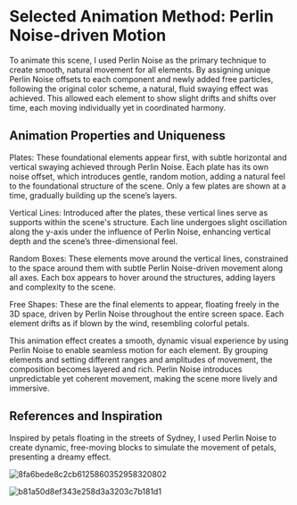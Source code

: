 # Selected Animation Method: Perlin Noise-driven Motion



To animate this scene, I used Perlin Noise as the primary technique to create smooth, natural movement for all elements. By assigning unique Perlin Noise offsets to each component and newly added free particles, following the original color scheme, a natural, fluid swaying effect was achieved. This allowed each element to show slight drifts and shifts over time, each moving individually yet in coordinated harmony.

## Animation Properties and Uniqueness   

Plates: These foundational elements appear first, with subtle horizontal and vertical swaying achieved through Perlin Noise. Each plate has its own noise offset, which introduces gentle, random motion, adding a natural feel to the foundational structure of the scene. Only a few plates are shown at a time, gradually building up the scene’s layers.

Vertical Lines: Introduced after the plates, these vertical lines serve as supports within the scene's structure. Each line undergoes slight oscillation along the y-axis under the influence of Perlin Noise, enhancing vertical depth and the scene’s three-dimensional feel.

Random Boxes: These elements move around the vertical lines, constrained to the space around them with subtle Perlin Noise-driven movement along all axes. Each box appears to hover around the structures, adding layers and complexity to the scene.

Free Shapes: These are the final elements to appear, floating freely in the 3D space, driven by Perlin Noise throughout the entire screen space. Each element drifts as if blown by the wind, resembling colorful petals.

This animation effect creates a smooth, dynamic visual experience by using Perlin Noise to enable seamless motion for each element. By grouping elements and setting different ranges and amplitudes of movement, the composition becomes layered and rich. Perlin Noise introduces unpredictable yet coherent movement, making the scene more lively and immersive.

## References and Inspiration   
Inspired by petals floating in the streets of Sydney, I used Perlin Noise to create dynamic, free-moving blocks to simulate the movement of petals, presenting a dreamy effect.

![8fa6bede8c2cb6125860352958320802](https://github.com/user-attachments/assets/b5d18d72-966f-448f-8b80-4d9449d345c9)

![b81a50d8ef343e258d3a3203c7b181d1](https://github.com/user-attachments/assets/97c66561-9c33-4ae4-a41b-81629e051b14)




